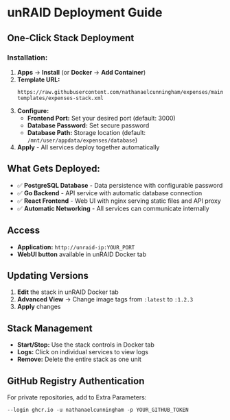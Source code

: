 # unRAID Deployment Guide

## One-Click Stack Deployment

### Installation:

1. **Apps** → **Install** (or **Docker** → **Add Container**)
2. **Template URL:**
   ```
   https://raw.githubusercontent.com/nathanaelcunningham/expenses/main/unraid-templates/expenses-stack.xml
   ```
3. **Configure:**
   - **Frontend Port:** Set your desired port (default: 3000)
   - **Database Password:** Set secure password
   - **Database Path:** Storage location (default: `/mnt/user/appdata/expenses/database`)
4. **Apply** - All services deploy together automatically

## What Gets Deployed:

- ✅ **PostgreSQL Database** - Data persistence with configurable password
- ✅ **Go Backend** - API service with automatic database connection
- ✅ **React Frontend** - Web UI with nginx serving static files and API proxy
- ✅ **Automatic Networking** - All services can communicate internally

## Access

- **Application:** `http://unraid-ip:YOUR_PORT`
- **WebUI button** available in unRAID Docker tab

## Updating Versions

1. **Edit** the stack in unRAID Docker tab
2. **Advanced View** → Change image tags from `:latest` to `:1.2.3`
3. **Apply** changes

## Stack Management

- **Start/Stop:** Use the stack controls in Docker tab
- **Logs:** Click on individual services to view logs
- **Remove:** Delete the entire stack as one unit

## GitHub Registry Authentication

For private repositories, add to Extra Parameters:

```
--login ghcr.io -u nathanaelcunningham -p YOUR_GITHUB_TOKEN
```

